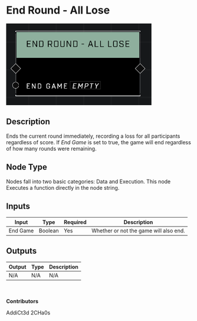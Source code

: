 # End Round - All Lose
![](../../../.gitbook/assets/end-round-all-lose.png)
## Description
Ends the current round immediately, recording a loss for all participants regardless of score. If *End Game* is set to true, the game will end regardless of how many rounds were remaining.

## Node Type
Nodes fall into two basic categories: Data and Execution. This node Executes a function directly in the node string.

## Inputs
| Input | Type | Required | Description |
|------------------|------------------|----------|--------------------------------------------------------------|
| End Game | Boolean | Yes | Whether or not the game will also end. |

## Outputs
| Output | Type | Description |
|------------------|------------------|--------------------------------------------------------------|
| N/A | N/A | N/A |

\
\
**Contributors**

AddiCt3d 2CHa0s